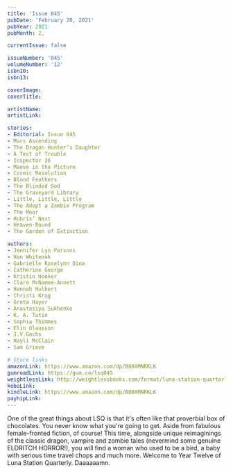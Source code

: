 ```yaml
---
title: 'Issue 045'
pubDate: 'February 20, 2021'
pubYear: 2021
pubMonth: 2,

currentIssue: false

issueNumber: '045'
volumeNumber: '12'
isbn10: 
isbn13: 

coverImage: 
coverTitle: 

artistName: 
artistLink: 

stories:
- Editorial: Issue 045
- Mars Ascending
- The Dragon Hunter’s Daughter
- A Test of Trouble
- Inspector 36
- Maeve in the Picture
- Cosmic Resolution
- Blood Feathers
- The Blinded God
- The Graveyard Library
- Little, Little, Little
- The Adopt a Zombie Program
- The Moor
- Hubris’ Nest
- Heaven-Bound
- The Garden of Extinction

authors:
- Jennifer Lyn Parsons
- Han Whiteoak
- Gabrielle Roselynn Dina
- Catherine George
- Kristin Hooker
- Clare McNamee-Annett
- Hannah Hulbert
- Christi Krug
- Greta Hayer
- Anastasiya Sukhenko
- K. A. Tutin
- Sophia Thimmes
- Elin Olausson
- J.V.Gachs
- Hayli McClain
- Sam Grieve

# Store links
amazonLink: https://www.amazon.com/dp/B08XMNRKLK
gumroadLink: https://gum.co/lsq045
weightlessLink: http://weightlessbooks.com/format/luna-station-quarterly-issue-45
koboLink: 
kindleLink: https://www.amazon.com/dp/B08XMNRKLK
payhipLink: 
---
```


One of the great things about LSQ is that it's often like that proverbial box of chocolates. You never know what you're going to get. Aside from fabulous female-fronted fiction, of course!
This time, alongside unique reimaginings of the classic dragon, vampire and zombie tales (nevermind some genuine ELDRITCH HORROR!), you will find a woman who used to be a bird, a baby with serious time travel chops and much more.
Welcome to Year Twelve of Luna Station Quarterly. Daaaaaamn.
